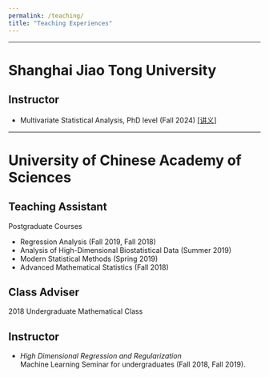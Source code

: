 ```yaml
---
permalink: /teaching/
title: "Teaching Experiences"
---
```

- - -
## 

# Shanghai Jiao Tong University

## Instructor
- Multivariate Statistical Analysis, PhD level (Fall 2024) [[讲义]](https://pan.baidu.com/s/1xvWPyaKUxGy_DKIfLCzG-Q)      





- - -
# University of Chinese Academy of Sciences

## Teaching Assistant
  Postgraduate Courses     
- Regression Analysis (Fall 2019, Fall 2018)
- Analysis of High-Dimensional Biostatistical Data (Summer 2019) 
- Modern Statistical Methods (Spring 2019)  
- Advanced Mathematical Statistics (Fall 2018)

## Class Adviser
2018 Undergraduate Mathematical Class

## Instructor
- *High Dimensional Regression and Regularization*  
Machine Learning Seminar for undergraduates (Fall 2018, Fall 2019).  



